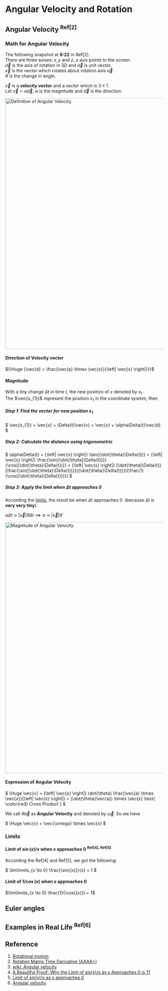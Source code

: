 # Angular Velocity and Rotation

## Angular Velocity <sup>Ref[2]</sup>

### Math for Angular Velocity 
The following snapshot at **9:22** in Ref[2]. <br>
There are three axises: $`x, y`$ and $`z`$, $`z`$ axis points to the screen. <br>
$`\vec{a}`$ is the axis of rotation in 3D and $`\vec{a}`$ is unit vector. <br>
$`\vec{x}`$ is the vector which rotates about rotation axis $`\vec{a}`$. <br>
$`\dot{\theta}`$ is the change in angle. <br>

$`\vec{v}`$ is a **velocity vector** and a vector which is $`3 \times 1`$. 
<br> Let $`\vec{v}=\alpha\vec{d}`$, $`\alpha`$ is the magnitude and $`\vec{d}`$ is the direction. 

<img width="800" alt="Definition of Angular Velocity" src="https://github.com/vitonzhangtt/RoboticsNotes/assets/28706904/df8bd09d-50c8-4e52-9552-fda189f0a9f4">

#### Direction of Velocity vector
$`{\Huge {\vec{d} = \frac{\vec{a} \times \vec{x}}{\left| \vec{x} \right|}}}`$

#### Magnitude
With a tiny change $`\Delta{t}`$ in time $`t`$, the new position of $`x`$ denoted by $`x_{1}`$. <br>
The $`\vec{x_{1}}`$ represent the position $`x_{1}`$ in the coordinate system, then <br>

##### Step 1: Find the vector for new position $`x_{1}`$
$`
\vec{x_{1}} = \vec{x} + \Delta{t}\vec{v} = \vec{x} + \alpha\Delta{t}\vec{d} `$

##### Step 2: Calculate the distance using trigonometric
$`
\alpha\Delta{t} = {\left| \vec{x} \right|} \tan{(\dot{\theta}\Delta{t})} = {\left| \vec{x} \right|} \frac{\sin{(\dot{\theta}\Delta{t})}}{\cos{(\dot{\theta}\Delta{t})}} = {\left| \vec{x} \right|} {\dot{\theta}\Delta{t}} (\frac{\sin{(\dot{\theta}\Delta{t})}}{{\dot{\theta}\Delta{t}}})(\frac{1}{\cos{(\dot{\theta}\Delta{t})}})
`$

##### Step 3: Apply the limit when $`\Delta{t}`$ approaches 0
According the [limits](#limits), the result be when $`\Delta{t}`$ approaches $`0`$. (because $`\Delta{t}`$ is **very very tiny**). <br>

$`
\alpha\Delta{t} \approx {\left| \vec{x} \right|} \dot{\theta} \Delta{t} \implies \alpha \approx {\left| \vec{x} \right|} \dot{\theta}
`$

<img width="800" alt="Magnitude of Angular Velocity" src="https://github.com/vitonzhangtt/RoboticsNotes/assets/28706904/e76bab4f-5cee-4959-8106-2d608ed6f6d5">

#### Expression of Angular Velocity

$`
\Huge \vec{v} = {\left| \vec{x} \right|} \dot{\theta} \frac{\vec{a} \times \vec{x}}{\left| \vec{x} \right|} = (\dot{\theta}\vec{a}) \times \vec{x}  \text{                \color{red} Cross Product }
`$

We call $`\dot{\theta}\vec{a}`$ as **Angular Velocity** and denoted by $`\vec{\omega}`$. So we have <br>

$`
\Huge \vec{v} = \vec{\omega} \times \vec{x}
`$

### Limits
#### Limit of $`\sin{(x)}/x`$ when x approaches 0 <sup>Ref[4], Ref[5]<sup>
According the Ref[4] and Ref[5], we got the following: <br>

$`
\lim\limits_{x \to 0} \frac{\sin{(x)}}{x} = 1
`$

#### Limit of $`1/\cos(x)`$ when x approaches 0
$`\lim\limits_{x \to 0} \frac{1}{\cos{(x)}} = 1`$

## Euler angles 


## Examples in Real Life <sup>Ref[6]</sup>





## Reference
1. [Rotational motion](http://www.thphys.nuim.ie/Notes/MP350/notes-16/5-Rotation.pdf)
2. [Rotation Matrix Time Derivative (AAAA+)](https://www.youtube.com/watch?v=1RF7j-Yc21c)
3. [wiki: Angular velocity](https://en.wikipedia.org/wiki/Angular_velocity)
4. [A Beautiful Proof: Why the Limit of sin(x)/x as x Approaches 0 is 1?](https://medium.com/however-mathematics/a-beautiful-proof-why-the-limit-of-sin-x-x-as-x-approaches-0-is-1-c9709e72fda)
5. [Limit of sin(x)/x as x approaches 0](https://www.khanacademy.org/math/ap-calculus-ab/ab-limits-new/ab-1-8/v/sinx-over-x-as-x-approaches-0)
6. [Angular velocity](https://byjus.com/physics/angular-velocity/)
